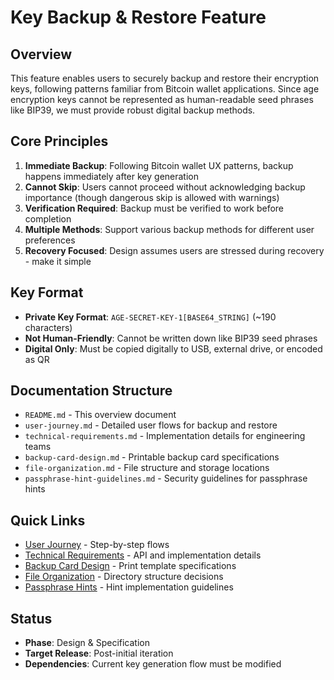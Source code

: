 # Key Backup & Restore Feature

## Overview

This feature enables users to securely backup and restore their encryption keys, following patterns familiar from Bitcoin wallet applications. Since age encryption keys cannot be represented as human-readable seed phrases like BIP39, we must provide robust digital backup methods.

## Core Principles

1. **Immediate Backup**: Following Bitcoin wallet UX patterns, backup happens immediately after key generation
2. **Cannot Skip**: Users cannot proceed without acknowledging backup importance (though dangerous skip is allowed with warnings)
3. **Verification Required**: Backup must be verified to work before completion
4. **Multiple Methods**: Support various backup methods for different user preferences
5. **Recovery Focused**: Design assumes users are stressed during recovery - make it simple

## Key Format

- **Private Key Format**: `AGE-SECRET-KEY-1[BASE64_STRING]` (~190 characters)
- **Not Human-Friendly**: Cannot be written down like BIP39 seed phrases
- **Digital Only**: Must be copied digitally to USB, external drive, or encoded as QR

## Documentation Structure

- `README.md` - This overview document
- `user-journey.md` - Detailed user flows for backup and restore
- `technical-requirements.md` - Implementation details for engineering teams
- `backup-card-design.md` - Printable backup card specifications
- `file-organization.md` - File structure and storage locations
- `passphrase-hint-guidelines.md` - Security guidelines for passphrase hints

## Quick Links

- [User Journey](./user-journey.md) - Step-by-step flows
- [Technical Requirements](./technical-requirements.md) - API and implementation details
- [Backup Card Design](./backup-card-design.md) - Print template specifications
- [File Organization](./file-organization.md) - Directory structure decisions
- [Passphrase Hints](./passphrase-hint-guidelines.md) - Hint implementation guidelines

## Status

- **Phase**: Design & Specification
- **Target Release**: Post-initial iteration
- **Dependencies**: Current key generation flow must be modified